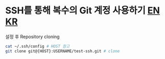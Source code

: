 # SSH를 통해 복수의 Git 계정 사용하기 [EN](https://medium.com/the-andela-way/a-practical-guide-to-managing-multiple-github-accounts-8e7970c8fd46) [KR](https://velog.io/@jay/multiplegithubaccounts)

설정 후 Repository cloning
```bash
cat ~/.ssh/config # HOST 참고
git clone git@{HOST}:USERNAME/test-ssh.git # clone
```
